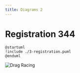 ```yaml
---
title: Diagrams 2
---
```


# Registration 344

```plantuml
@startuml
!include ./3-registration.puml
@enduml
```

![Drag Racing](Dragster.jpg)

